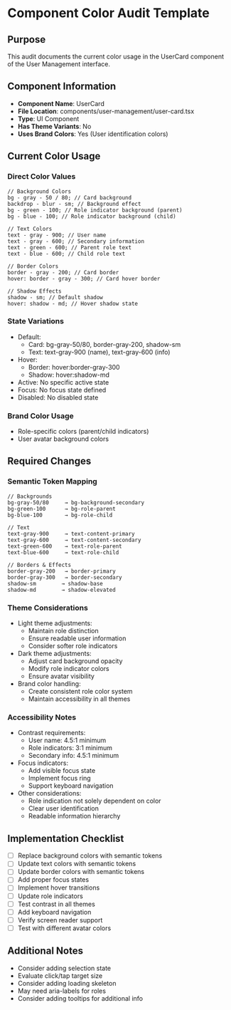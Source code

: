# Component Color Audit Template

## Purpose

This audit documents the current color usage in the UserCard component of the User Management interface.

## Component Information

- **Component Name**: UserCard
- **File Location**: components/user-management/user-card.tsx
- **Type**: UI Component
- **Has Theme Variants**: No
- **Uses Brand Colors**: Yes (User identification colors)

## Current Color Usage

### Direct Color Values

```tsx
// Background Colors
bg - gray - 50 / 80; // Card background
backdrop - blur - sm; // Background effect
bg - green - 100; // Role indicator background (parent)
bg - blue - 100; // Role indicator background (child)

// Text Colors
text - gray - 900; // User name
text - gray - 600; // Secondary information
text - green - 600; // Parent role text
text - blue - 600; // Child role text

// Border Colors
border - gray - 200; // Card border
hover: border - gray - 300; // Card hover border

// Shadow Effects
shadow - sm; // Default shadow
hover: shadow - md; // Hover shadow state
```

### State Variations

- Default:
  - Card: bg-gray-50/80, border-gray-200, shadow-sm
  - Text: text-gray-900 (name), text-gray-600 (info)
- Hover:
  - Border: hover:border-gray-300
  - Shadow: hover:shadow-md
- Active: No specific active state
- Focus: No focus state defined
- Disabled: No disabled state

### Brand Color Usage

- Role-specific colors (parent/child indicators)
- User avatar background colors

## Required Changes

### Semantic Token Mapping

```tsx
// Backgrounds
bg-gray-50/80     → bg-background-secondary
bg-green-100      → bg-role-parent
bg-blue-100       → bg-role-child

// Text
text-gray-900     → text-content-primary
text-gray-600     → text-content-secondary
text-green-600    → text-role-parent
text-blue-600     → text-role-child

// Borders & Effects
border-gray-200   → border-primary
border-gray-300   → border-secondary
shadow-sm        → shadow-base
shadow-md        → shadow-elevated
```

### Theme Considerations

- Light theme adjustments:
  - Maintain role distinction
  - Ensure readable user information
  - Consider softer role indicators
- Dark theme adjustments:
  - Adjust card background opacity
  - Modify role indicator colors
  - Ensure avatar visibility
- Brand color handling:
  - Create consistent role color system
  - Maintain accessibility in all themes

### Accessibility Notes

- Contrast requirements:
  - User name: 4.5:1 minimum
  - Role indicators: 3:1 minimum
  - Secondary info: 4.5:1 minimum
- Focus indicators:
  - Add visible focus state
  - Implement focus ring
  - Support keyboard navigation
- Other considerations:
  - Role indication not solely dependent on color
  - Clear user identification
  - Readable information hierarchy

## Implementation Checklist

- [ ] Replace background colors with semantic tokens
- [ ] Update text colors with semantic tokens
- [ ] Update border colors with semantic tokens
- [ ] Add proper focus states
- [ ] Implement hover transitions
- [ ] Update role indicators
- [ ] Test contrast in all themes
- [ ] Add keyboard navigation
- [ ] Verify screen reader support
- [ ] Test with different avatar colors

## Additional Notes

- Consider adding selection state
- Evaluate click/tap target size
- Consider adding loading skeleton
- May need aria-labels for roles
- Consider adding tooltips for additional info
